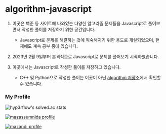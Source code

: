# algorithm-javascript

1. 이곳은 백준 등 사이트에 나와있는 다양한 알고리즘 문제들을 Javascript로 풀어보면서 작성한 풀이를 저장하기 위한 공간입니다.

    * Javascript로 문제를 해결하는 것에 익숙해지기 위한 용도로 개설되었으며, 현재에도 계속 공부 중에 있습니다.

2. 2023년 2월 9일부터 본격적으로 Javascript로 문제를 풀어보기 시작하였습니다.

3. 이곳에서는 Javascript로 작성한 풀이를 저장하고 있습니다.

    * C++ 및 Python으로 작성한 풀이는 이곳이 아닌 [algorithm 저장소](https://github.com/infikei/algorithm)에서 확인할 수 있습니다.

### My Profile

![hyp3rflow's solved.ac stats](https://github-readme-solvedac.hyp3rflow.vercel.app/api/?handle=infikei)

[![mazassumnida profile](http://mazassumnida.wtf/api/v2/generate_badge?boj=infikei)](https://solved.ac/profile/infikei)

[![mazandi profile](http://mazandi.herokuapp.com/api?handle=infikei&theme=dark)](https://solved.ac/profile/infikei)
